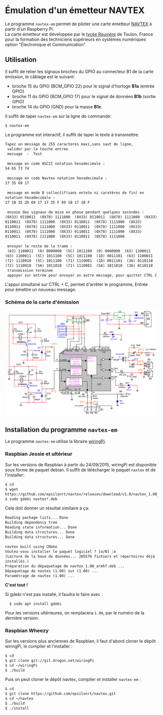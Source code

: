 # Émulation d'un émetteur NAVTEX

Le programme `navtex-em` permet de piloter une carte émetteur
[NAVTEX](https://fr.wikipedia.org/wiki/Navtex) à partir d'un Raspberry Pi.  
La carte émetteur est développée par le
[lycée Rouvière](https://www.lycee-rouviere.fr/index.php/superieur/b-t-s/systemes-numeriques-option-b)
de Toulon, France pour la formation des techniciens supérieurs en systèmes 
numériques option "Électronique et Communication".

## Utilisation

Il suffit de relier les signaux broches du GPIO au connecteur B1 de la carte
émission, le câblage est le suivant:  
* broche 15 du GPIO (BCM_GPIO 22) pour le signal d'horloge **B1a** (entrée GPIO)  
* broche 11 du GPIO (BCM_GPIO 17) pour le signal de données **B1b**  (sortie GPIO)  
* broche 14 du GPIO (GND) pour la masse **B1c**.

Il suffit de taper `navtex-em` sur la ligne de commande:

    $ navtex-em

Le programme est interactif, il suffit de taper le texte à transmettre:

    Tapez un message de 255 caracteres maxi,sans saut de ligne,
     valider par la touche entree
     message  :  Test

     message en code ASCII notation hexadecimale :
    54 65 73 74 
     
     message en code Navtex notation hexadecimale :
    17 35 69 17 
     
     message en mode B collectif(sans entete ni caratères de fin) en notation hexadecimale : 
    17 1B 35 2D 69 17 17 35 F 69 1B 17 1B F 
      
     envoie des signaux de mise en phase pendant quelques secondes :
    (0X33) 0110011  (0X78) 1111000  (0X33) 0110011  (0X78) 1111000  (0X33) 0110011  (0X78) 1111000  (0X33) 0110011  (0X78) 1111000  (0X33) 0110011  (0X78) 1111000  (0X33) 0110011  (0X78) 1111000  (0X33) 0110011  (0X78) 1111000  (0X33) 0110011  (0X78) 1111000  (0X33) 0110011  (0X78) 1111000  (0X33) 0110011  (0X78) 1111000  
     
     envoyer le reste de la trame : 
     (63) 1100011  (0) 0000000  (5C) 1011100  (0) 0000000  (63) 1100011  (63) 1100011  (5C) 1011100  (5C) 1011100  (1D) 0011101  (63) 1100011  (72) 1110010  (5C) 1011100  (71) 1110001  (1D) 0011101  (36) 0110110  (72) 1110010  (5A) 1011010  (71) 1110001  (5A) 1011010  (36) 0110110  
     transmission terminee
     appuyer sur entrée pour envoyer un autre message, pour quitter CTRL C 

L'appui simultané sur CTRL + C, permet d'arrêter le programme, 
Entrée pour émettre un nouveau message.

### Schéma de la carte d'émission

![Schéma](https://raw.githubusercontent.com/epsilonrt/navtex/master/img/navtex-em-sch.png)

## Installation du programme `navtex-em`

Le programme `navtex-em` utilise la libraire [wiringPi](http://wiringpi.com/).

### Raspbian Jessie et ultérieur

Sur les versions de Raspbian à partir du 24/09/2015, wiringPi est 
disponible sous forme de paquet debian. Il suffit de télécharger le paquet
`naxtex` et de l'installer:

    $ cd
    $ wget https://github.com/epsilonrt/navtex/releases/download/v1.0/navtex_1.00_armhf.deb
    $ sudo gdebi navtex*.deb

Cela doit donner un résultat similaire à ça:

    Reading package lists... Done
    Building dependency tree        
    Reading state information... Done
    Building data structures... Done 
    Building data structures... Done 

    navtex built using CMake
    Voulez-vous installer le paquet logiciel ? [o/N] :o
    (Lecture de la base de données... 205576 fichiers et répertoires déjà installés.)
    Préparation du dépaquetage de navtex_1.00_armhf.deb ...
    Dépaquetage de navtex (1.00) sur (1.00) ...
    Paramétrage de navtex (1.00) ...

**C'est tout !**

Si gdebi n'est pas installé, il faudra le faire avec :

      $ sudo apt install gdebi

Pour les versions ultérieures, on remplacera `1.00`, par le numéro de la dernière version.

### Raspbian Wheezy

Sur les versions plus anciennes de Raspbian, il faut d'abord cloner le dépôt 
wiringPi, le compiler et l'installer :

    $ cd
    $ git clone git://git.drogon.net/wiringPi
    $ cd ~/wiringPi
    $ ./build

Puis on peut cloner le dépôt navtex, compiler et installer `navtex-em` :

    $ cd
    $ git clone https://github.com/epsilonrt/navtex.git
    $ cd ~/navtex
    $ ./build
    $ ./install


